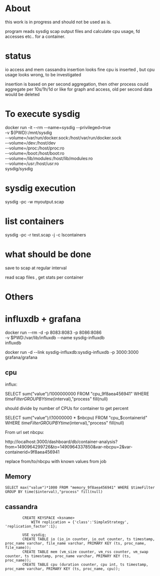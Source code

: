 # About

this work is in progress and should not be used as is.

program reads sysdig scap output files and calculate cpu usage, fd accesses etc.. for a container.

# status

io access and mem cassandra insertion looks fine
cpu is inserted , but cpu usage looks wrong, to be investigated

insertion is based on per second aggregation, then other process could aggregate per 10s/1h/1d or like for graph and access, old  per second data would be deleted

# To execute sysdig

docker run -it --rm --name=sysdig --privileged=true \
           -v ${PWD}:/mnt/sysdig \
           --volume=/var/run/docker.sock:/host/var/run/docker.sock \
           --volume=/dev:/host/dev \
           --volume=/proc:/host/proc:ro \
           --volume=/boot:/host/boot:ro \
           --volume=/lib/modules:/host/lib/modules:ro \
           --volume=/usr:/host/usr:ro \
           sysdig/sysdig


# sysdig execution

sysdig -pc -w myoutput.scap


# list containers

sysdig -pc -r test.scap  -j -c lscontainers


# what should be done

save to scap at regular interval

read scap files , get stats per container

# Others

# influxdb + grafana

docker run --rm -d -p 8083:8083 -p 8086:8086 \
      -v $PWD:/var/lib/influxdb --name sysdig-influxdb \
      influxdb

docker run -d --link sysdig-influxdb:sysdig-influxdb  -p 3000:3000 grafana/grafana

## cpu

influx:

SELECT sum("value")/1000000000 FROM "cpu_9f8aea456941" WHERE $timeFilter GROUP BY time($interval),"process" fill(null)

should divide by number of CPUs for container to get percent

SELECT sum("value")/(10000000 * $nbcpu) FROM "cpu_$containerid" WHERE $timeFilter GROUP BY time($interval),"process" fill(null)


From url set nbcpu:

http://localhost:3000/dashboard/db/container-analysis?from=1490964299726&to=1490964337850&var-nbcpu=2&var-containerid=9f8aea456941

replace from/to/nbcpu with known values from job



## Memory

    SELECT max("value")*1000 FROM "memory_9f8aea456941" WHERE $timeFilter GROUP BY time($interval),"process" fill(null)


## cassandra

            CREATE KEYSPACE <ksname>
                WITH replication = {'class':'SimpleStrategy', 'replication_factor':1};

            USE sysdig;
            CREATE TABLE io (io_in counter, io_out counter, ts timestamp, proc_name varchar, file_name varchar, PRIMARY KEY (ts, proc_name, file_name));
            CREATE TABLE mem (vm_size counter, vm_rss counter, vm_swap counter, ts timestamp, proc_name varchar, PRIMARY KEY (ts, proc_name));
            CREATE TABLE cpu (duration counter, cpu int, ts timestamp, proc_name varchar, PRIMARY KEY (ts, proc_name, cpu));
